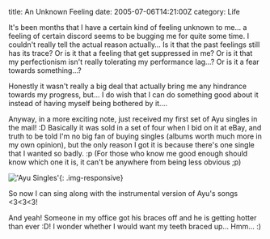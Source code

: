 title: An Unknown Feeling
date: 2005-07-06T14:21:00Z
category: Life

It's been months that I have a certain kind of feeling unknown to me… a feeling of certain discord seems to be bugging me for quite some time. I couldn't really tell the actual reason actually… Is it that the past feelings still has its trace? Or is it that a feeling that get suppressed in me? Or is it that my perfectionism isn't really tolerating my performance lag…? Or is it a fear towards something…?

Honestly it wasn't really a big deal that actually bring me any hindrance towards my progress, but… I do wish that I can do something good about it instead of having myself being bothered by it….

Anyway, in a more exciting note, just received my first set of Ayu singles in the mail! :D Basically it was sold in a set of four when I bid on it at eBay, and truth to be told I'm no big fan of buying singles (albums worth much more in my own opinion), but the only reason I got it is because there's one single that I wanted so badly. :p (For those who know me good enough should know which one it is, it can't be anywhere from being less obvious ;p)

!['Ayu Singles'](http://img.photobucket.com/albums/v95/seh_hui/albums/000_0197.jpg){: .img-responsive}

So now I can sing along with the instrumental version of Ayu's songs <3<3<3!

And yeah! Someone in my office got his braces off and he is getting hotter than ever :D! I wonder whether I would want my teeth braced up… Hmm… :)
